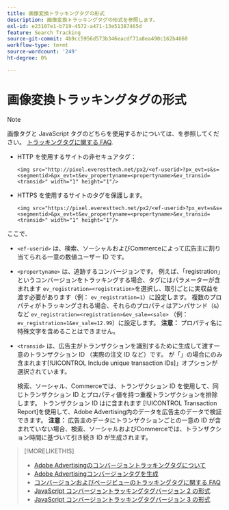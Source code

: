 ```yaml
---
title: 画像変換トラッキングタグの形式
description: 画像変換トラッキングタグの形式を参照します。
exl-id: e23107e1-b719-4572-a471-13e51387465d
feature: Search Tracking
source-git-commit: 4b9cc5956d573b346eacdf71a8ea490c162b4660
workflow-type: tm+mt
source-wordcount: '249'
ht-degree: 0%

---
```


# 画像変換トラッキングタグの形式

>[!NOTE]
>
>画像タグと JavaScript タグのどちらを使用するかについては、を参照してください。 [トラッキングタグに関する FAQ](/help/search-social-commerce/tracking/faqs-conversion-page-view-tracking-tags.md).

* HTTP を使用するサイトの非セキュアタグ：

  `<img src="http://pixel.everesttech.net/px2/<ef-userid>?px_evt=s&s=<segmentid>&px_evt=t&ev_propertyname=<propertyname>&ev_transid=<transid>" width="1" height="1"/>`

* HTTPS を使用するサイトのタグを保護します。

  `<img src="https://pixel.everesttech.net/px2/<ef-userid>?px_evt=s&s=<segmentid>&px_evt=t&ev_propertyname=<propertyname>&ev_transid=<transid>" width="1" height="1"/>`

ここで、

* `<ef-userid>` は、検索、ソーシャルおよびCommerceによって広告主に割り当てられる一意の数値ユーザー ID です。

* `<propertyname>` は、追跡するコンバージョンです。 例えば、「registration」というコンバージョンをトラッキングする場合、タグにはパラメーターが含まれます `ev_registration=<registration>`を選択し、取引ごとに実収益を渡す必要があります（例： `ev_registration=1`）に設定します。 複数のプロパティがトラッキングされる場合、それらのプロパティはアンパサンド（`&`）など `ev_registration=<registration>&ev_sale=<sale>` （例： `ev_registration=1&ev_sale=12.99`）に設定します。 **注意：**  プロパティ名に特殊文字を含めることはできません。

* `<transid>` は、広告主がトランザクションを識別するために生成して渡す一意のトランザクション ID （実際の注文 ID など）です。 が「」の場合にのみ含まれます[!UICONTROL Include unique transaction IDs]」オプションが選択されています。

  検索、ソーシャル、Commerceでは、トランザクション ID を使用して、同じトランザクション ID とプロパティ値を持つ重複トランザクションを排除します。 トランザクション ID はに含まれます [!UICONTROL Transaction Report]を使用して、Adobe Advertising内のデータを広告主のデータで検証できます。 **注意：** 広告主のデータにトランザクションごとの一意の ID が含まれていない場合、検索、ソーシャルおよびCommerceでは、トランザクション時間に基づいて引き続き ID が生成されます。

<!-- add more links -->

>[!MORELIKETHIS]
>
>* [Adobe Advertisingのコンバージョントラッキングタグについて](/help/search-social-commerce/tracking/conversion-tracking-advertising.md)
>* [Adobe Advertisingコンバージョンタグを生成](/help/search-social-commerce/tools/conversion-tag-generate.md)
>* [コンバージョンおよびページビューのトラッキングタグに関する FAQ](/help/search-social-commerce/tracking/faqs-conversion-page-view-tracking-tags.md)
>* [JavaScript コンバージョントラッキングタグバージョン 2 の形式](format-conversion-tag-jsv2.md)
>* [JavaScript コンバージョントラッキングタグバージョン 3 の形式](format-conversion-tag-jsv3.md)
